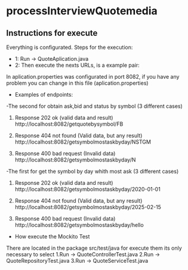 # processInterviewQuotemedia

## Instructions for execute

Everything is configurated.
Steps for the execution:  

* 1: Run -> QuoteAplication.java
* 2: Then execute the nexts URLs, is a example pair:

In aplication.properties was configurated in port 8082,
if you have any problem you can change in this file (aplication.properties)

* Examples of endpoints:

-The second for  obtain ask,bid and status by symbol (3 different cases)
1. Response 202 ok (valid data and result)
http://localhost:8082/getquotebysymbol/FB 

2. Response 404 not found (Valid data, but any result)
http://localhost:8082/getsymbolmostaskbyday/NSTGM

3. Response 400 bad request (Invalid data)
http://localhost:8082/getsymbolmostaskbyday/N

-The first for get the symbol by day whith most ask (3 different cases)
1. Response 202 ok (valid data and result)
http://localhost:8082/getsymbolmostaskbyday/2020-01-01

2. Response 404 not found (Valid data, but any result)
http://localhost:8082/getsymbolmostaskbyday/2025-02-15

3. Response 400 bad request (Invalid data)
http://localhost:8082/getsymbolmostaskbyday/hello

* How execute the Mockito Test

There are located in the package src/test/java
for execute them its only necessary to select
 1.Run -> QuoteControllerTest.java
 2.Run -> QuoteRepositoryTest.java
 3.Run -> QuoteServiceTest.java

